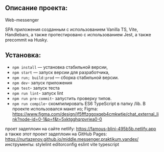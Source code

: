 ## Описание проекта:
Web-messenger

SPA приложения созданным с использованием Vanilla TS, Vite, Handlebars, а также протестировано с использованием Jest, а также precommit на Husky.
## Установка:

- `npm install` — установка стабильной версии,
- `npm start` — запуск версии для разработчика,
- `npm run; build:prod` — сборка стабильной версии.
- `npm dev`- запуск приложения
- `npm test`- запуск теста 
- `npm run lint`- запуск lint 
- `npm run pre-commit`- запустить проверку типов.
- `npm run compile`- скомпилировать ES6 TypeScript в папку /lib. 
В проекте использовался макет из; Figma: https://www.figma.com/design/jf5fffzggoxqeb4cmkwtie/chat_external_link?node-id=0-1&p=f&t=5xktgghqrpvriea0-0

проет задеплоин на сайте netlify: https://famous-blini-495b5b.netlify.app
а также этот проект задеплоин на GitHub Pages: https://nurtazenov.github.io/middle.messenger.praktikum.yandex/
инструменты:
stylelint
editorconfig
eslint
vite
typescript





